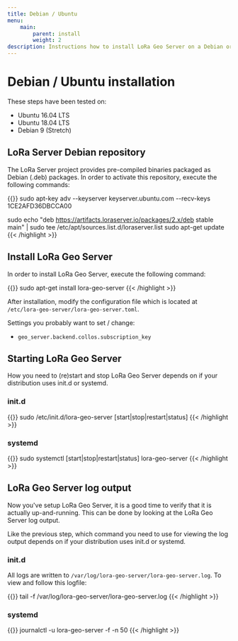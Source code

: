 ```yaml
---
title: Debian / Ubuntu
menu:
    main:
        parent: install
        weight: 2
description: Instructions how to install LoRa Geo Server on a Debian or Ubuntu based Linux installation.
---
```


# Debian / Ubuntu installation

These steps have been tested on:

* Ubuntu 16.04 LTS
* Ubuntu 18.04 LTS
* Debian 9 (Stretch)

## LoRa Server Debian repository

The LoRa Server project provides pre-compiled binaries packaged as Debian (.deb)
packages. In order to activate this repository, execute the following
commands:

{{<highlight bash>}}
sudo apt-key adv --keyserver keyserver.ubuntu.com --recv-keys 1CE2AFD36DBCCA00

sudo echo "deb https://artifacts.loraserver.io/packages/2.x/deb stable main" | sudo tee /etc/apt/sources.list.d/loraserver.list
sudo apt-get update
{{< /highlight >}}

## Install LoRa Geo Server

In order to install LoRa Geo Server, execute the following command:

{{<highlight bash>}}
sudo apt-get install lora-geo-server
{{< /highlight >}}

After installation, modify the configuration file which is located at
`/etc/lora-geo-server/lora-geo-server.toml`.

Settings you probably want to set / change:

* `geo_server.backend.collos.subscription_key`

## Starting LoRa Geo Server

How you need to (re)start and stop LoRa Geo Server depends on if your
distribution uses init.d or systemd.

### init.d

{{<highlight bash>}}
sudo /etc/init.d/lora-geo-server [start|stop|restart|status]
{{< /highlight >}}

### systemd

{{<highlight bash>}}
sudo systemctl [start|stop|restart|status] lora-geo-server
{{< /highlight >}}

## LoRa Geo Server log output

Now you've setup LoRa Geo Server, it is a good time to verify that it
is actually up-and-running. This can be done by looking at the LoRa Geo Server
log output.

Like the previous step, which command you need to use for viewing the
log output depends on if your distribution uses init.d or systemd.

### init.d

All logs are written to `/var/log/lora-geo-server/lora-geo-server.log`.
To view and follow this logfile:

{{<highlight bash>}}
tail -f /var/log/lora-geo-server/lora-geo-server.log
{{< /highlight >}}

### systemd

{{<highlight bash>}}
journalctl -u lora-geo-server -f -n 50
{{< /highlight >}}
